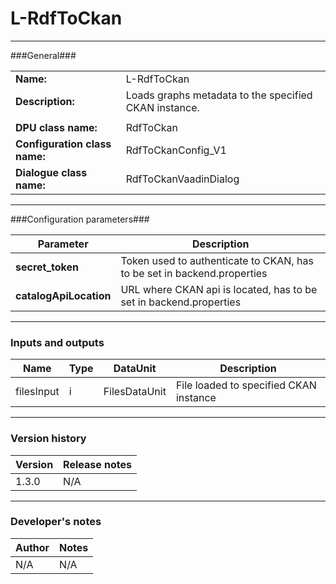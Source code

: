 # L-RdfToCkan #
----------

###General###

|                              |                                                               |
|------------------------------|---------------------------------------------------------------|
|**Name:**                     |L-RdfToCkan                                             |
|**Description:**              |Loads graphs metadata to the specified CKAN instance. |
|                              |                                                               |
|**DPU class name:**           |RdfToCkan     | 
|**Configuration class name:** |RdfToCkanConfig_V1                           |
|**Dialogue class name:**      |RdfToCkanVaadinDialog | 

***

###Configuration parameters###


|Parameter                        |Description                             |                                                        
|---------------------------------|----------------------------------------|
|**secret_token** |Token used to authenticate to CKAN, has to be set in backend.properties  |
|**catalogApiLocation** | URL where CKAN api is located, has to be set in backend.properties |

***

### Inputs and outputs ###

|Name                |Type       |DataUnit                         |Description                        |
|--------------------|-----------|---------------------------------|-----------------------------------|
|filesInput |i |FilesDataUnit |File loaded to specified CKAN instance  |

***

### Version history ###

|Version            |Release notes                                   |
|-------------------|------------------------------------------------|
|1.3.0              |N/A                                             |                                


***

### Developer's notes ###

|Author            |Notes                 |
|------------------|----------------------|
|N/A               |N/A                   | 

